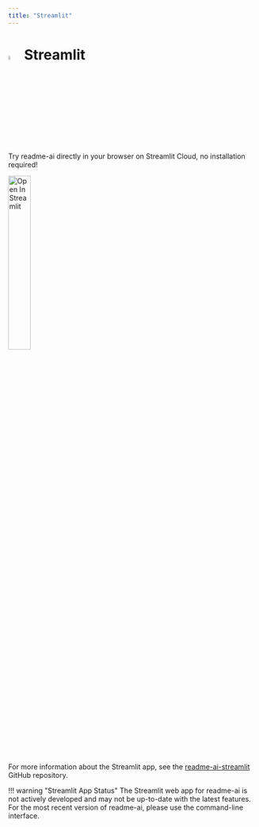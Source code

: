 ```yaml
---
title: "Streamlit"
---
```


# <img width="4.5%" src="https://raw.githubusercontent.com/eli64s/readme-ai/63173801d4b8115d523eb1ed8e145613545095de/docs/assets/icons/streamlit.svg">&emsp13;Streamlit

Try readme-ai directly in your browser on Streamlit Cloud, no installation required!

<img src="https://static.streamlit.io/badges/streamlit_badge_black_white.svg" alt="Open In Streamlit" style="display: block; width: 30%;">

For more information about the Streamlit app, see the [readme-ai-streamlit](https://github.com/eli64s/readme-ai-streamlit) GitHub repository.

!!! warning "Streamlit App Status"
    The Streamlit web app for readme-ai is not actively developed and may not be up-to-date with the latest features. For the most recent version of readme-ai, please use the command-line interface.
